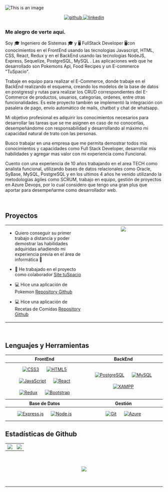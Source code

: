 
 
![This is an image](./Presentacion%20Github.gif)
<div align="center">
<a href="https://github.com/edinsondevs" target="_blank">
<img src=https://img.shields.io/badge/github-%2324292e.svg?&style=for-the-badge&logo=github&logoColor=white alt=github style="margin-bottom: 5px;" />
</a>
<a href="https://linkedin.com/in/ingedinsonmadrid" target="_blank">
<img src=https://img.shields.io/badge/linkedin-%231E77B5.svg?&style=for-the-badge&logo=linkedin&logoColor=white alt=linkedin style="margin-bottom: 5px;" />
</a>  
</div>  
  


### Me alegro de verte aquí.  
<!-- 
Soy Ingeniero de Sistemas y FullStack Developer, con experiencia trabajando en NodeJS, Sequelize, Express, PostgreSQL, MySQL, React, Redux, entre otras tecnologías. 

Mi objetivo profesional es adquirir los conocimientos necesarios para desarrollar las tareas que se me asignen en caso de no conocerlas, desempeñándome con responsabilidad, desarrollando al máximo mi capacidad natural de trato con las personas.

Creo que en el conocimiento está el poder y por eso estoy dispuesta a nuevas propuestas donde pueda formar parte de proyectos que requieran innovación y creatividad. 
-->

Soy 🎓 Ingeniero de Sistemas 🎓 y 🖥️ FullStack Developer 🖥️con conocimientos en el FrontEnd usando las tecnologias Javascript, HTML, CSS, React, Redux y en el BackEnd usando las tecnologias NodeJS, Express, Sequelize, PostgreSQL, MySQL . Las aplicaciones web que he desarrollado son Pokemons Api, Food Recipes y un E-commerce "TuSpacio".

Trabaje en equipo para realizar el E-Commerce, donde trabaje en el BackEnd realizando el esquema, creando los modelos de la base de datos en postgresql y rutas para realizar los CRUD correspondientes del E-Commerce de productos, usuarios, categorias, ordenes, entre otras funcionalidades. Es este proyecto también se implementó la integración con pasalera de pago, envío automático de mails, chatbot y chat de whatsapp.

Mi objetivo profesional es adquirir los conocimientos necesarios para desarrollar las tareas que se me asignen en caso de no conocerlas, desempeñándome con responsabilidad y desarrollando al máximo mi capacidad natural de trato con las personas.

Busco trabajar en una empresa que me permita demostrar todos mis conocimientos y capacidades como Full Stack Developer, desarrollar mis habilidades y agregar mas valor con mi experiencia como Funcional.

Cuento con una experiencia de 10 años trabajando en el area TECH como analista funcional, utilizando bases de datos relacionales como Oracle, SyBase, MySQL, PostgreSQL y en los ultimos 4 años he venido utilizando la metodologías ágiles como SCRUM, trabajo en equipo, gestión de proyectos en Azure Devops, por lo cual considero que tengo una gran plus que aportar para desempeñarme como desarrollador web.
  

<br/>  


## Proyectos  
<table><tr><td valign="top" width="50%">

- Quiero conseguir su primer trabajo a distancia y poder demostrar las habilidades adquiridas añadiendo mi experiencia previa en el área de informática 🚀  
  

- 👥 He trabajado en el proyecto como colaborador [Site tuSpacio](https://tuspacio.vercel.app/)  
  

- 💻 Hice una aplicación de Pokemon [Repository Github](https://github.com/edinsondevs/Pokemon)  
  

- 💻 Hice una aplicación de Recetas de Comidas [Repository Github](https://github.com/edinsondevs/AplicacionRecetas)  


</td><td valign="top" width="50%">

<div align="center">
<img src="https://rishavanand.github.io/static/images/greetings.gif" align="center" style="width: 100%" />
</div>  


</td></tr></table>  

<br/>  


## Lenguajes y Herramientas
<table align="center">
        <thead>
                <tr>
                        <th>FrontEnd</th>
                        <th>BackEnd</th>
                </tr>
        </thead>
        <tbody>
                <tr>
                        <td align="center" width="50%">
                                <a href="https://www.w3schools.com/css/" target="_blank"><img style="margin: 10px"
                                                src="https://profilinator.rishav.dev/skills-assets/css3-original-wordmark.svg"
                                                alt="CSS3" height="50" /></a>
                                <a href="https://en.wikipedia.org/wiki/HTML5" target="_blank"><img style="margin: 10px"
                                                src="https://profilinator.rishav.dev/skills-assets/html5-original-wordmark.svg"
                                                alt="HTML5" height="50" /></a>
                                <a href="https://www.javascript.com/" target="_blank"><img style="margin: 10px"
                                                src="https://profilinator.rishav.dev/skills-assets/javascript-original.svg"
                                                alt="JavaScript" height="50" /></a>
                                <a href="https://reactjs.org/" target="_blank"><img style="margin: 10px"
                                                src="https://profilinator.rishav.dev/skills-assets/react-original-wordmark.svg"
                                                alt="React" height="50" /></a>
                                <a href="https://redux.js.org/" target="_blank"><img style="margin: 10px"
                                                src="https://profilinator.rishav.dev/skills-assets/redux-original.svg"
                                                alt="Redux" height="50" /></a>
                                <a href="https://getbootstrap.com/docs/3.4/javascript/" target="_blank"><img
                                                style="margin: 10px"
                                                src="https://profilinator.rishav.dev/skills-assets/bootstrap-plain.svg"
                                                alt="Bootstrap" height="50" /></a>
                        </td>
                        <td align="center" width="50%">
                                <a href="https://www.postgresql.org/" target="_blank"><img style="margin: 10px"
                                                src="https://profilinator.rishav.dev/skills-assets/postgresql-original-wordmark.svg"
                                                alt="PostgreSQL" height="50" /></a>
                                <a href="https://www.mysql.com/" target="_blank"><img style="margin: 10px"
                                                src="https://profilinator.rishav.dev/skills-assets/mysql-original-wordmark.svg"
                                                alt="MySQL" height="50" /></a>
                                <a href="https://www.apachefriends.org/" target="_blank"><img style="margin: 10px"
                                                src="https://profilinator.rishav.dev/skills-assets/xampp.png"
                                                alt="XAMPP" height="50" /></a>
                        </td>
                </tr>
                <thead>
                        <tr>
                                <th>Base de Datos</th>
                                <th>Gestión</th>
                        </tr>
                </thead>
                <tr>
                        <td align="center" width="50%">
                                <a href="https://expressjs.com/" target="_blank"><img style="margin: 10px"
                                                src="https://profilinator.rishav.dev/skills-assets/express-original-wordmark.svg"
                                                alt="Express.js" height="50" /></a>
                                <a href="https://nodejs.org/" target="_blank"><img style="margin: 10px"
                                                src="https://profilinator.rishav.dev/skills-assets/nodejs-original-wordmark.svg"
                                                alt="Node.js" height="50" /></a>
                        </td>
                        <td align="center" width="50%">
                                <a href="https://github.com/" target="_blank"><img style="margin: 10px"
                                                src="https://profilinator.rishav.dev/skills-assets/git-scm-icon.svg"
                                                alt="Git" height="50" /></a>
                                <a href="https://azure.microsoft.com/en-in/" target="_blank"><img style="margin: 10px"
                                                src="https://profilinator.rishav.dev/skills-assets/microsoft_azure-icon.svg"
                                                alt="Azure" height="50" /></a>
                        </td>
                </tr>
        </tbody>
</table>



## Estadísticas de Github 
<table><tr><td valign="top" width="50%">

<img src="https://github-readme-stats.vercel.app/api?username=edinsondevs&show_icons=true&count_private=true&hide_border=true" align="left" style="width: 100%" />

</td><td valign="top" width="50%">

<img src="https://github-readme-stats.vercel.app/api/top-langs/?username=edinsondevs&hide_border=true&layout=compact" align="left" style="width: 100%" />

</td></tr></table>  

<br/>  


<br/>  

<div align="center">
<img src="https://komarev.com/ghpvc/?username=edinsondevs&&style=flat-square" align="center" />
</div>  
  

<br/>  


<br />

----

<!--

### Hi there 👋

<!--
**edinsondevs/edinsondevs** is a ✨ _special_ ✨ repository because its `README.md` (this file) appears on your GitHub profile.

Here are some ideas to get you started:

- 🔭 I’m currently working on ...
- 🌱 I’m currently learning ...
- 👯 I’m looking to collaborate on ...
- 🤔 I’m looking for help with ...
- 💬 Ask me about ...
- 📫 How to reach me: ...
- 😄 Pronouns: ...
- ⚡ Fun fact: ...


<h1 align="center">Hi 👋, I'm Edinson Madrid</h1>
<h3 align="center">Full Stack Developer from Venezuela to the [world]</h3>

<p align="left"> <img src="https://komarev.com/ghpvc/?username=edinsondevs&label=Profile%20views&color=0e75b6&style=flat" alt="edinsondevs" /> </p>

<p align="left"> <a href="https://github.com/ryo-ma/github-profile-trophy"><img src="https://github-profile-trophy.vercel.app/?username=edinsondevs" alt="edinsondevs" /></a> </p>

- 👯 I have contributed to the creation of the [tuSpacio](https://tuspacio.vercel.app/)

- 🌱 I’m currently learning **React Native**

- 🔭 I have carried out a project of [Pokemon](https://github.com/edinsondevs/Pokemon)

- 🔭 I have carried out a project of [Food Main](https://github.com/edinsondevs/AplicacionRecetas)

- 📫 How to reach me **edinsonmadrid@gmail.com**

- 📄 Know about my experiences [https://www.linkedin.com/in/ingedinsonmadrid/](https://www.linkedin.com/in/ingedinsonmadrid/)

<h3 align="center">Connect with me:</h3>
<p align="center">
<a href="https://linkedin.com/in/https://www.linkedin.com/in/ingedinsonmadrid/" target="blank"><img align="center" src="https://raw.githubusercontent.com/rahuldkjain/github-profile-readme-generator/master/src/images/icons/Social/linked-in-alt.svg" alt="https://www.linkedin.com/in/ingedinsonmadrid/" height="30" width="40" /></a>
<a href="https://discord.gg/Edinson#9553" target="blank"><img align="center" src="https://raw.githubusercontent.com/rahuldkjain/github-profile-readme-generator/master/src/images/icons/Social/discord.svg" alt="Edinson#9553" height="30" width="40" /></a>
</p>

<h3 align="center">Languages and Tools:</h3>
<p align="center"> <a href="https://azure.microsoft.com/en-in/" target="_blank" rel="noreferrer"> <img src="https://www.vectorlogo.zone/logos/microsoft_azure/microsoft_azure-icon.svg" alt="azure" width="40" height="40"/> </a> <a href="https://getbootstrap.com" target="_blank" rel="noreferrer"> <img src="https://raw.githubusercontent.com/devicons/devicon/master/icons/bootstrap/bootstrap-plain-wordmark.svg" alt="bootstrap" width="40" height="40"/> </a> <a href="https://www.w3schools.com/css/" target="_blank" rel="noreferrer"> <img src="https://raw.githubusercontent.com/devicons/devicon/master/icons/css3/css3-original-wordmark.svg" alt="css3" width="40" height="40"/> </a> <a href="https://expressjs.com" target="_blank" rel="noreferrer"> <img src="https://raw.githubusercontent.com/devicons/devicon/master/icons/express/express-original-wordmark.svg" alt="express" width="40" height="40"/> </a> <a href="https://git-scm.com/" target="_blank" rel="noreferrer"> <img src="https://www.vectorlogo.zone/logos/git-scm/git-scm-icon.svg" alt="git" width="40" height="40"/> </a> <a href="https://www.w3.org/html/" target="_blank" rel="noreferrer"> <img src="https://raw.githubusercontent.com/devicons/devicon/master/icons/html5/html5-original-wordmark.svg" alt="html5" width="40" height="40"/> </a> <a href="https://developer.mozilla.org/en-US/docs/Web/JavaScript" target="_blank" rel="noreferrer"> <img src="https://raw.githubusercontent.com/devicons/devicon/master/icons/javascript/javascript-original.svg" alt="javascript" width="40" height="40"/> </a> <a href="https://www.mysql.com/" target="_blank" rel="noreferrer"> <img src="https://raw.githubusercontent.com/devicons/devicon/master/icons/mysql/mysql-original-wordmark.svg" alt="mysql" width="40" height="40"/> </a> <a href="https://nodejs.org" target="_blank" rel="noreferrer"> <img src="https://raw.githubusercontent.com/devicons/devicon/master/icons/nodejs/nodejs-original-wordmark.svg" alt="nodejs" width="40" height="40"/> </a> <a href="https://www.oracle.com/" target="_blank" rel="noreferrer"> <img src="https://raw.githubusercontent.com/devicons/devicon/master/icons/oracle/oracle-original.svg" alt="oracle" width="40" height="40"/> </a> <a href="https://www.postgresql.org" target="_blank" rel="noreferrer"> <img src="https://raw.githubusercontent.com/devicons/devicon/master/icons/postgresql/postgresql-original-wordmark.svg" alt="postgresql" width="40" height="40"/> </a> <a href="https://postman.com" target="_blank" rel="noreferrer"> <img src="https://www.vectorlogo.zone/logos/getpostman/getpostman-icon.svg" alt="postman" width="40" height="40"/> </a> <a href="https://reactjs.org/" target="_blank" rel="noreferrer"> <img src="https://raw.githubusercontent.com/devicons/devicon/master/icons/react/react-original-wordmark.svg" alt="react" width="40" height="40"/> </a> <a href="https://reactnative.dev/" target="_blank" rel="noreferrer"> <img src="https://reactnative.dev/img/header_logo.svg" alt="reactnative" width="40" height="40"/> </a> <a href="https://redux.js.org" target="_blank" rel="noreferrer"> <img src="https://raw.githubusercontent.com/devicons/devicon/master/icons/redux/redux-original.svg" alt="redux" width="40" height="40"/> </a> </p>

<p><img align="center" src="https://github-readme-stats.vercel.app/api/top-langs?username=edinsondevs&show_icons=true&locale=en&layout=compact" alt="edinsondevs" /></p>
